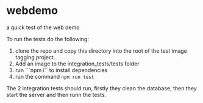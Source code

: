 # webdemo
a quick test of the web demo

To run the tests do the following:

1. clone the repo and copy this directory into the root of the test image tagging project.
2. Add an image to the integration_tests/tests folder
3. run ```npm i`` to install dependencies
4. run the command ```npm run test```

The 2 integration tests should run, firstly they clean the database, then they start the server and then runn the tests.
